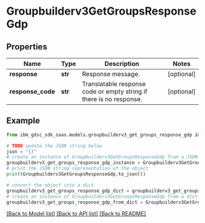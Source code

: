 # Groupbuilderv3GetGroupsResponseGdp


## Properties

Name | Type | Description | Notes
------------ | ------------- | ------------- | -------------
**response** | **str** | Response message. | [optional] 
**response_code** | **str** | Translatable response code or empty string if there is no response. | [optional] 

## Example

```python
from ibm_gdsc_sdk_saas.models.groupbuilderv3_get_groups_response_gdp import Groupbuilderv3GetGroupsResponseGdp

# TODO update the JSON string below
json = "{}"
# create an instance of Groupbuilderv3GetGroupsResponseGdp from a JSON string
groupbuilderv3_get_groups_response_gdp_instance = Groupbuilderv3GetGroupsResponseGdp.from_json(json)
# print the JSON string representation of the object
print(Groupbuilderv3GetGroupsResponseGdp.to_json())

# convert the object into a dict
groupbuilderv3_get_groups_response_gdp_dict = groupbuilderv3_get_groups_response_gdp_instance.to_dict()
# create an instance of Groupbuilderv3GetGroupsResponseGdp from a dict
groupbuilderv3_get_groups_response_gdp_from_dict = Groupbuilderv3GetGroupsResponseGdp.from_dict(groupbuilderv3_get_groups_response_gdp_dict)
```
[[Back to Model list]](../README.md#documentation-for-models) [[Back to API list]](../README.md#documentation-for-api-endpoints) [[Back to README]](../README.md)


